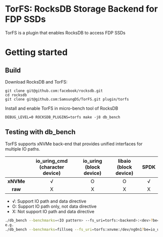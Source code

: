 # TorFS: RocksDB Storage Backend for FDP SSDs

TorFS is a plugin that enables RocksDB to access FDP SSDs

# Getting started

## Build

Download RocksDB and TorFS:

```shell
git clone git@github.com:facebook/rocksdb.git
cd rocksdb
git clone git@github.com:SamsungDS/TorFS.git plugin/torfs
```

Install and enable TorFS in micro-bench tool of RocksDB

```shell
DEBUG_LEVEL=0 ROCKSDB_PLUGINS=torfs make -j8 db_bench
```



## Testing with db_bench

TorFS supports xNVMe back-end that provides unified interfaces for multiple IO paths.

|           | io_uring_cmd (character device) | io_uring (block device) | libaio (block device) | SPDK |
| :-------: | :-----------------------------: | :---------------------: | :-------------------: | :--: |
| **xNVMe** |                √                |            O            |           O           |  √   |
|  **raw**  |                X                |            X            |           X           |  X   |

- √: Support IO path and data directive			
- O: Support IO path only, not data directive
- X: Not support IO path and data directive

```bash
./db_bench --benchmarks=<IO pattern> --fs_uri=torfs:<backend>:<dev>?be=<IO path>
e.g.
./db_bench --benchmarks=fillseq --fs_uri=torfs:xnvme:/dev/ng0n1?be=io_uring_cmd
```


